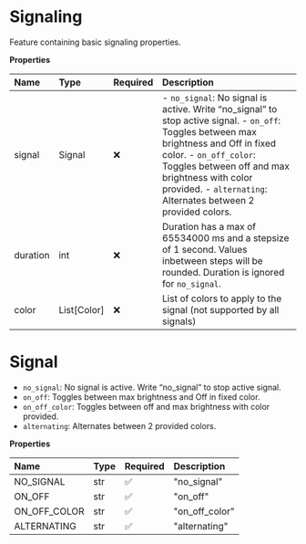# Signaling

Feature containing basic signaling properties.

**Properties**

| Name     | Type        | Required | Description                                                                                                                                                                                                                                                                          |
| :------- | :---------- | :------- | :----------------------------------------------------------------------------------------------------------------------------------------------------------------------------------------------------------------------------------------------------------------------------------- |
| signal   | Signal      | ❌       | - `no_signal`: No signal is active. Write “no_signal” to stop active signal. - `on_off`: Toggles between max brightness and Off in fixed color. - `on_off_color`: Toggles between off and max brightness with color provided. - `alternating`: Alternates between 2 provided colors. |
| duration | int         | ❌       | Duration has a max of 65534000 ms and a stepsize of 1 second. Values inbetween steps will be rounded. Duration is ignored for `no_signal`.                                                                                                                                           |
| color    | List[Color] | ❌       | List of colors to apply to the signal (not supported by all signals)                                                                                                                                                                                                                 |

# Signal

- `no_signal`: No signal is active. Write “no_signal” to stop active signal.
- `on_off`: Toggles between max brightness and Off in fixed color.
- `on_off_color`: Toggles between off and max brightness with color provided.
- `alternating`: Alternates between 2 provided colors.

**Properties**

| Name         | Type | Required | Description    |
| :----------- | :--- | :------- | :------------- |
| NO_SIGNAL    | str  | ✅       | "no_signal"    |
| ON_OFF       | str  | ✅       | "on_off"       |
| ON_OFF_COLOR | str  | ✅       | "on_off_color" |
| ALTERNATING  | str  | ✅       | "alternating"  |

<!-- This file was generated by liblab | https://liblab.com/ -->
